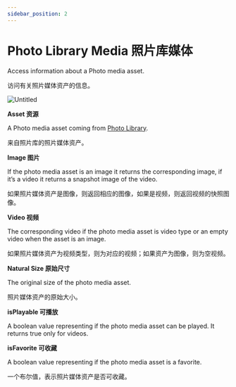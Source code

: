 ```yaml
---
sidebar_position: 2
---
```


# Photo Library Media 照片库媒体

Access information about a Photo media asset.

访问有关照片媒体资产的信息。

![Untitled](https://s3.us-west-2.amazonaws.com/secure.notion-static.com/77b4009a-d163-45de-a8e8-7a6108d47b72/Untitled.png?X-Amz-Algorithm=AWS4-HMAC-SHA256&X-Amz-Content-Sha256=UNSIGNED-PAYLOAD&X-Amz-Credential=AKIAT73L2G45EIPT3X45%2F20220602%2Fus-west-2%2Fs3%2Faws4_request&X-Amz-Date=20220602T175728Z&X-Amz-Expires=86400&X-Amz-Signature=46c01c141c1b1c54e6209176f2c9e0a6b056c0cc9ef85b672ecbd491c9779795&X-Amz-SignedHeaders=host&response-content-disposition=filename%20%3D%22Untitled.png%22&x-id=GetObject)

**Asset 资源**

A Photo media asset coming from [Photo Library](https://www.notion.so/Photo-Library-9c33cd7f081843bb9f70530ba6425e87).

来自照片库的照片媒体资产。

**Image 图片**

If the photo media asset is an image it returns the corresponding image, if it’s a video it returns a snapshot image of the video.

如果照片媒体资产是图像，则返回相应的图像，如果是视频，则返回视频的快照图像。

**Video 视频**

The corresponding video if the photo media asset is video type or an empty video when the asset is an image.

如果照片媒体资产为视频类型，则为对应的视频；如果资产为图像，则为空视频。

**Natural Size 原始尺寸**

The original size of the photo media asset.

照片媒体资产的原始大小。

**isPlayable 可播放**

A boolean value representing if the photo media asset can be played. It returns true only for videos.

**isFavorite 可收藏**

A boolean value representing if the photo media asset is a favorite.

一个布尔值，表示照片媒体资产是否可收藏。
